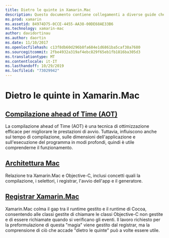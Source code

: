 ```yaml
---
title: Dietro le quinte in Xamarin.Mac
description: Questo documento contiene collegamenti a diverse guide che descrivono il funzionamento interno di Xamarin.Mac. I documenti collegati discutono in anticipo della compilazione, dell'architettura Xamarin.Mac e del registrar Xamarin.Mac.
ms.prod: xamarin
ms.assetid: 84974D75-0CCE-4455-AA38-00DE68AE33B6
ms.technology: xamarin-mac
author: davidortinau
ms.author: daortin
ms.date: 11/10/2017
ms.openlocfilehash: c13f8db60d296b8fa684e1d6861ba5caf38a7680
ms.sourcegitcommit: 2fbe4932a319af4ebc829f65eb1fb1816ba305d3
ms.translationtype: MT
ms.contentlocale: it-IT
ms.lasthandoff: 10/29/2019
ms.locfileid: "73029942"
---
```

# <a name="under-the-hood-in-xamarinmac"></a>Dietro le quinte in Xamarin.Mac

## <a name="ahead-of-time-compilation-aotaotmd"></a>[Compilazione ahead of Time (AOT)](aot.md)

La compilazione ahead of Time (AOT) è una tecnica di ottimizzazione efficace per migliorare le prestazioni di avvio. Tuttavia, influiscono anche sul tempo di compilazione, sulle dimensioni dell'applicazione e sull'esecuzione del programma in modi profondi, quindi è utile comprenderne il funzionamento.

## <a name="mac-architecturearchitecturemd"></a>[Architettura Mac](architecture.md)

Relazione tra Xamarin.Mac e Objective-C, inclusi concetti quali la compilazione, i selettori, i registrar, l'avvio dell'app e il generatore.

## <a name="xamarinmac-registrarregistrarmd"></a>[Registrar Xamarin.Mac](registrar.md)

Xamarin.Mac colma il gap tra il runtime gestito e il runtime di Cocoa, consentendo alle classi gestite di chiamare le classi Objective-C non gestite e di essere richiamate quando si verificano gli eventi. Il lavoro richiesto per la preformulazione di questa "magia" viene gestito dal registrar, ma la comprensione di ciò che accade "dietro le quinte" può a volte essere utile.
